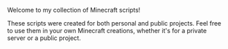Welcome to my collection of Minecraft scripts!

These scripts were created for both personal and public projects. Feel free to use them in your own Minecraft creations, whether it's for a private server or a public project.

